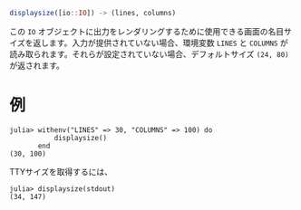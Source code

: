 ```julia
displaysize([io::IO]) -> (lines, columns)
```

この `IO` オブジェクトに出力をレンダリングするために使用できる画面の名目サイズを返します。入力が提供されていない場合、環境変数 `LINES` と `COLUMNS` が読み取られます。それらが設定されていない場合、デフォルトサイズ `(24, 80)` が返されます。

# 例

```jldoctest
julia> withenv("LINES" => 30, "COLUMNS" => 100) do
           displaysize()
       end
(30, 100)
```

TTYサイズを取得するには、

```julia-repl
julia> displaysize(stdout)
(34, 147)
```

